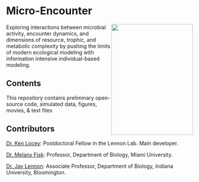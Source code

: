 # Micro-Encounter
<img src="https://upload.wikimedia.org/wikipedia/commons/0/01/Human_neutrophil_ingesting_MRSA.jpg" align="right" width="220" height="300" />


Exploring interactions between microbial activity, encounter dynamics, and dimensions of resource, trophic, and metabolic complexity by pushing the limits of modern ecological modeling with information intensive individual-based modeling.

## Contents
This repository contains preliminary open-source code, simulated data, figures, movies, & text files 

## Contributors
[Dr. Ken Locey](http://kenlocey.weecology.org/): Postdoctoral Fellow in the Lennon Lab. Main developer.

[Dr. Melany Fisk](http://www.units.miamioh.edu/melanyfisklab/): Professor, Department of Biology, Miami University.

[Dr. Jay Lennon](http://www.indiana.edu/~microbes/people.php): Associate Professor, Department of Biology, Indiana University, Bloomington.

